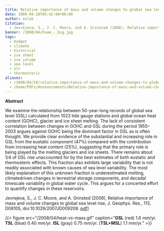 ```yaml
---
title: Relative importance of mass and volume changes to global sea level rise.
date: 2008-04-28T05:42:00+00:00
author: aslak
Citation:
  - Jevrejeva, S., J. C. Moore, and A. Grinsted (2008), Relative importance of mass and volume changes to global sea level rise, J. Geophys. Res., 113, D08105, doi:10.1029/2007JD009208.
banner: /2008/04/Foam_-_big.jpg
tags:
  - budget
  - climate
  - historical
  - ice sheet
  - ice volume
  - sea level
  - slr
  - thermosteric
aliases:
  - /2008/04/28/relative-importance-of-mass-and-volume-changes-to-global-sea-level-rise/
  - /Home/PDFs/Announcements/Relative-importance-of-mass-and-volume-changes-to-global-sea-level-rise-
---
```

**Abstract**
  
We examine the relationship between 50-year-long records of global sea level (GSL) calculated from 1023 tide gauge stations and global ocean heat content (GOHC), glacier and ice sheet melting. The lack of consistent correlation between changes in GOHC and GSL during the period 1955–2003 argues against GOHC being the dominant factor in GSL as is often thought. We provide clear evidence of the substantial and increasing role in GSL from the eustatic component (47%) compared with the contribution from increasing heat content (25%), suggesting that the primary role is being played by the melting glaciers and ice sheets. There remains about 1/4 of GSL rise unaccounted for by the best estimates of both eustatic and thermosteric effects. This fraction also exhibits large variability that is not readily associated with known causes of sea level variability. The most likely explanation of this unknown fraction is underestimated melting, climatedriven changes in terrestrial storage components, and decadal timescale variability in global water cycle. This argues for a concerted effort to quantify changes in these reservoirs.

Jevrejeva, S., J. C. Moore, and A. Grinsted (2008), Relative importance of mass and volume changes to global sea level rise, J. Geophys. Res., 113, D08105, doi:10.1029/2007JD009208. [pdf](/2016/03/jevrejeva-JGR08-relative-importance-mass-vs-vol-sea-level.pdf)]


{{< figure src="/2008/04/heat-vs-mass.gif" caption="**GSL** (red) 1.6 mm/yr. **TSL** (blue) 0.40 mm/yr. **ISL** (gray) 0.75 mm/yr. (**TSL+MSL**) 1.1 mm/yr." >}}

